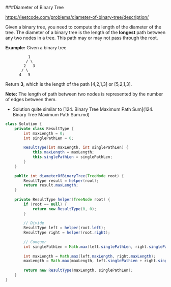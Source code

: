 ###Diameter of Binary Tree

https://leetcode.com/problems/diameter-of-binary-tree/description/

Given a binary tree, you need to compute the length of the diameter of the tree. The diameter of a binary tree is the length of the **longest** path between any two nodes in a tree. This path may or may not pass through the root.

**Example:**
Given a binary tree 

```
          1
         / \
        2   3
       / \     
      4   5    

```

Return **3**, which is the length of the path [4,2,1,3] or [5,2,1,3].

**Note:** The length of path between two nodes is represented by the number of edges between them.



* Solution quite similar to [124. Binary Tree Maximum Path Sum](124. Binary Tree Maximum Path Sum.md)

```java
class Solution {
    private class ResultType {
        int maxLength = 0;
        int singlePathLen = 0;
        
        ResultType(int maxLength, int singlePathLen) {
            this.maxLength = maxLength;
            this.singlePathLen = singlePathLen;
        }
    }
    
    public int diameterOfBinaryTree(TreeNode root) {
        ResultType result = helper(root);
        return result.maxLength;
    }
    
    private ResultType helper(TreeNode root) {
        if (root == null) {
            return new ResultType(0, 0);
        }
        
        // Divide 
        ResultType left = helper(root.left);
        ResultType right = helper(root.right);
        
        // Conquer
        int singlePathLen = Math.max(left.singlePathLen, right.singlePathLen) + 1;
        
        int maxLength = Math.max(left.maxLength, right.maxLength);
        maxLength = Math.max(maxLength, left.singlePathLen + right.singlePathLen); // no need to + 1 !!!
        
        return new ResultType(maxLength, singlePathLen);
    }
}
```

